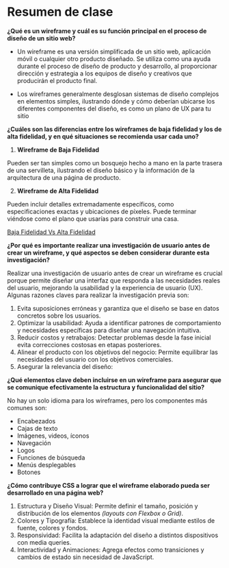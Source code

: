 # Resumen de clase

**¿Qué es un wireframe y cuál es su función principal en el proceso de diseño de un sitio web?**

- Un wireframe es una versión simplificada de un sitio web, aplicación móvil o cualquier otro producto diseñado. Se utiliza como una ayuda durante el proceso de diseño de producto y desarrollo, al proporcionar dirección y estrategia a los equipos de diseño y creativos que producirán el producto final. 

- Los wireframes generalmente desglosan sistemas de diseño complejos en elementos simples, ilustrando dónde y cómo deberían ubicarse los diferentes componentes del diseño, es como un plano de UX para tu sitio

**¿Cuáles son las diferencias entre los wireframes de baja fidelidad y los de alta fidelidad, y en qué situaciones se recomienda usar cada uno?**

1. __Wireframe de Baja Fidelidad__

Pueden ser tan simples como un bosquejo hecho a mano en la parte trasera de una servilleta, ilustrando el diseño básico y la información de la arquitectura de una página de producto. 

2. __Wireframe de Alta Fidelidad__

Pueden incluir detalles extremadamente específicos, como especificaciones exactas y ubicaciones de píxeles. Puede terminar viéndose como el plano que usarías para construir una casa.

[Baja Fidelidad Vs Alta Fidelidad](https://www.dreamhost.com/blog/wp-content/smush-webp/2023/08/Wireframes-alta-fidelidad-baja-fidelidad.jpg.webp)


**¿Por qué es importante realizar una investigación de usuario antes de crear un wireframe, y qué aspectos se deben considerar durante esta investigación?**

Realizar una investigación de usuario antes de crear un wireframe es crucial porque permite diseñar una interfaz que responda a las necesidades reales del usuario, mejorando la usabilidad y la experiencia de usuario (UX). Algunas razones claves para realizar la investigación previa son:

1. Evita suposiciones erróneas y garantiza que el diseño se base en datos concretos sobre los usuarios.
2. Optimizar la usabilidad: Ayuda a identificar patrones de comportamiento y necesidades específicas para diseñar una navegación intuitiva.
3. Reducir costos y retrabajos: Detectar problemas desde la fase inicial evita correcciones costosas en etapas posteriores.
4. Alinear el producto con los objetivos del negocio: Permite equilibrar las necesidades del usuario con los objetivos comerciales.
5. Asegurar la relevancia del diseño:

**¿Qué elementos clave deben incluirse en un wireframe para asegurar que se comunique efectivamente la estructura y funcionalidad del sitio?**

No hay un solo idioma para los wireframes, pero los componentes más comunes son:

+ Encabezados
+ Cajas de texto
+ Imágenes, videos, íconos
+ Navegación
+ Logos
+ Funciones de búsqueda
+ Menús desplegables
+ Botones

**¿Cómo contribuye CSS a lograr que el wireframe elaborado pueda ser desarrollado en una página web?**

1. Estructura y Diseño Visual: Permite definir el tamaño, posición y distribución de los elementos *(layouts con Flexbox o Grid)*.
2. Colores y Tipografía: Establece la identidad visual mediante estilos de fuente, colores y fondos.
3. Responsividad: Facilita la adaptación del diseño a distintos dispositivos con media queries.
4. Interactividad y Animaciones: Agrega efectos como transiciones y cambios de estado sin necesidad de JavaScript.